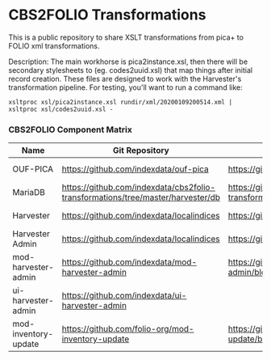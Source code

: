# CBS2FOLIO Transformations
This is a public repository to share XSLT transformations from pica+ to FOLIO xml transformations.

Description: The main workhorse is pica2instance.xsl, then there will be secondary stylesheets
to (eg. codes2uuid.xsl) that map things after initial record creation.  These files are designed to 
work with the Harvester's transformation pipeline.  For testing, you'll want to run a command like:
  
```
xsltproc xsl/pica2instance.xsl rundir/xml/20200109200514.xml | xsltproc xsl/codes2uuid.xsl -
```

### CBS2FOLIO Component Matrix


|   Name     |    Git Repository       |   Dockerfile  |   Container image |  Container Registry | Notes | 
|   ----     |    --------------       |   ----------  |   --------------- |  ------------------ | ----- |
| OUF-PICA | https://github.com/indexdata/ouf-pica | https://github.com/indexdata/ouf-pica/blob/master/Dockerfile | indexdata/ouf-pica:3.0.7 | https://github.com/indexdata/ouf-pica/pkgs/container/ouf-pica |  https://github.com/indexdata/ouf-pica/blob/master/README.md |
| MariaDB  | https://github.com/indexdata/cbs2folio-transformations/tree/master/harvester/db | https://github.com/indexdata/cbs2folio-transformations/blob/master/harvester/db/Dockerfile | indexdata:mariadb10-11-pica:latest | https://hub.docker.com/r/indexdata/mariadb10-11-pica/tags | https://github.com/indexdata/cbs2folio-transformations/blob/master/harvester/db/README.md |
| Harvester | https://github.com/indexdata/localindices | https://github.com/indexdata/localindices/blob/master/Dockerfile | ghcr.io/indexdata/harvester:v2.15.3 | https://github.com/indexdata/localindices/pkgs/container/harvester | https://github.com/indexdata/cbs2folio-transformations/blob/master/harvester/README.md |
| Harvester Admin | https://github.com/indexdata/localindices |  https://github.com/indexdata/localindices/blob/master/Dockerfile | ghcr.io/indexdata/harvester-admin:v2.15.3 | https://github.com/indexdata/localindices/pkgs/container/harvester-admin | https://github.com/indexdata/cbs2folio-transformations/blob/master/harvester/README.md |
| mod-harvester-admin | https://github.com/indexdata/mod-harvester-admin | https://github.com/indexdata/mod-harvester-admin/blob/master/Dockerfile | ghcr.io/indexdata/mod-harvester-admin:v1.0.0 | https://github.com/indexdata/mod-harvester-admin/pkgs/container/mod-harvester-admin |  https://github.com/indexdata/mod-harvester-admin/blob/master/README.MD |
| ui-harvester-admin | https://github.com/indexdata/ui-harvester-admin | | @indexdata/harvester-admin-1.0.3 | https://www.npmjs.com | https://github.com/indexdata/ui-harvester-admin/blob/main/README.md
| mod-inventory-update | https://github.com/folio-org/mod-inventory-update | https://github.com/folio-org/mod-inventory-update/blob/master/Dockerfile | folioorg/mod-inventory-update:3.0.1 | https://hub.docker.com/repositories/folioorg | https://github.com/folio-org/mod-inventory-update/blob/master/README.md |

